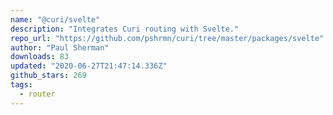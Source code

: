 ```yaml
---
name: "@curi/svelte"
description: "Integrates Curi routing with Svelte."
repo_url: "https://github.com/pshrmn/curi/tree/master/packages/svelte"
author: "Paul Sherman"
downloads: 83
updated: "2020-06-27T21:47:14.336Z"
github_stars: 269
tags: 
  - router
---
```

